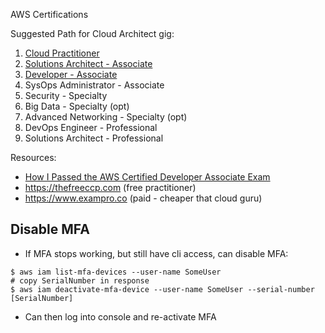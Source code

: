 AWS Certifications

Suggested Path for Cloud Architect gig:

1. [Cloud Practitioner](./cloud-practitioner/)
1. [Solutions Architect - Associate](./solutions-architect-associate/)
1. [Developer - Associate](./developer-associate/)
1. SysOps Administrator - Associate
1. Security - Specialty
1. Big Data - Specialty (opt)
1. Advanced Networking - Specialty (opt)
1. DevOps Engineer - Professional
1. Solutions Architect - Professional

Resources:

- [How I Passed the AWS Certified Developer Associate Exam](https://www.freecodecamp.org/news/how-i-passed-the-aws-certified-developer-associate-exam/)
- https://thefreeccp.com (free practitioner)
- https://www.exampro.co (paid - cheaper that cloud guru)

## Disable MFA 

- If MFA stops working, but still have cli access, can disable MFA:

```shell
$ aws iam list-mfa-devices --user-name SomeUser
# copy SerialNumber in response
$ aws iam deactivate-mfa-device --user-name SomeUser --serial-number [SerialNumber]
```

- Can then log into console and re-activate MFA
